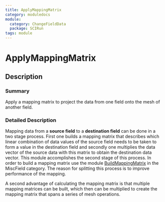 ```yaml
---
title: ApplyMappingMatrix
category: moduledocs
module:
  category: ChangeFieldData
  package: SCIRun
tags: module
---
```


# ApplyMappingMatrix

## Description

### Summary

Apply a mapping matrix to project the data from one field onto the mesh of another field.

### Detailed Description

Mapping data from a **source field** to a **destination field** can be done in a two stage process. First one builds a mapping matrix that describes which linear combination of data values of the source field needs to be taken to form a value in the destination field and secondly one multiplies the data vector of the source data with this matrix to obtain the destination data vector. This module accomplishes the second stage of this process. In order to build a mapping matrix use the module [BuildMappingMatrix](buildmappingmatrix) in the MiscField category. The reason for splitting this process is to improve performance of the mapping.

A second advantage of calculating the mapping matrix is that multiple mapping matrices can be built, which then can be multiplied to create the mapping matrix that spans a series of mesh operations.

